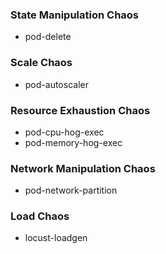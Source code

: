 ### State Manipulation Chaos

- pod-delete

### Scale Chaos

- pod-autoscaler

### Resource Exhaustion Chaos

- pod-cpu-hog-exec
- pod-memory-hog-exec

### Network Manipulation Chaos

- pod-network-partition

### Load Chaos

- locust-loadgen

